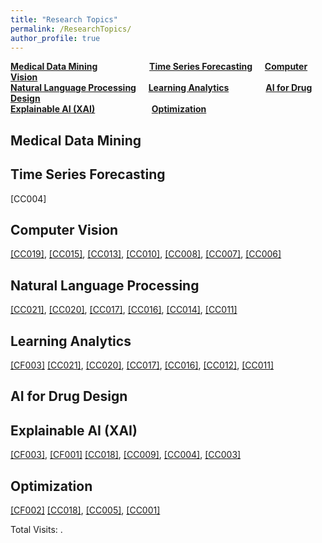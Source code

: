 ```yaml
---
title: "Research Topics"
permalink: /ResearchTopics/
author_profile: true
---
```


**[Medical Data Mining](#fau)** &nbsp; &nbsp; &nbsp; &nbsp; &nbsp; &nbsp; &nbsp; &nbsp; &nbsp; &nbsp; **[Time Series Forecasting](#rau)** &nbsp; &nbsp; **[Computer Vision](#cau)**  
**[Natural Language Processing](#cau)** &nbsp; &nbsp; **[Learning Analytics](#cau)** &nbsp; &nbsp; &nbsp; &nbsp; &nbsp; &nbsp; &nbsp; **[AI for Drug Design](#cau)**  
**[Explainable AI (XAI)](#cau)** &nbsp; &nbsp; &nbsp; &nbsp; &nbsp; &nbsp; &nbsp; &nbsp; &nbsp; &nbsp; &nbsp; **[Optimization](#cau)**  


<h2 id="fau">
Medical Data Mining
</h2>


<h2 id="rau">
Time Series Forecasting
</h2>
[CC004]  


<h2 id="cau">
Computer Vision
</h2>
<u>[CC019]</u>, <u>[CC015]</u>, <u>[CC013]</u>, <u>[CC010]</u>, <u>[CC008]</u>, <u>[CC007]</u>, <u>[CC006]</u>  


<h2 id="cau">
Natural Language Processing
</h2>
<u>[CC021]</u>, <u>[CC020]</u>, <u>[CC017]</u>, <u>[CC016]</u>, <u>[CC014]</u>, <u>[CC011]</u>  

<h2 id="fau">
Learning Analytics
</h2>
<u>[CF003]</u>  
<u>[CC021]</u>, <u>[CC020]</u>, <u>[CC017]</u>, <u>[CC016]</u>, <u>[CC012]</u>, <u>[CC011]</u>  


<h2 id="rau">
AI for Drug Design
</h2>


<h2 id="cau">
Explainable AI (XAI)
</h2>
<u>[CF003]</u>, <u>[CF001]</u>  
<u>[CC018]</u>, <u>[CC009]</u>, <u>[CC004]</u>, <u>[CC003]</u>  


<h2 id="fau">
Optimization
</h2>
<u>[CF002]</u>  
<u>[CC018]</u>, <u>[CC005]</u>, <u>[CC001]</u>  




<script async src="https://npm.elemecdn.com/penndu@1.0.0/bsz.js"></script>
<span id="busuanzi_container_site_pv">Total Visits: <span id="busuanzi_value_site_pv"></span>.</span>
